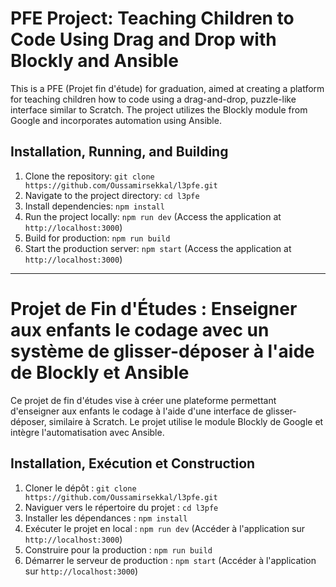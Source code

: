 # PFE Project: Teaching Children to Code Using Drag and Drop with Blockly and Ansible

This is a PFE  (Projet fin d'étude) for graduation, aimed at creating a platform for teaching children how to code using a drag-and-drop, puzzle-like interface similar to Scratch. The project utilizes the Blockly module from Google and incorporates automation using Ansible.

## Installation, Running, and Building

1. Clone the repository: `git clone https://github.com/Oussamirsekkal/l3pfe.git `
2. Navigate to the project directory: `cd l3pfe`
3. Install dependencies: `npm install`
4. Run the project locally: `npm run dev` (Access the application at `http://localhost:3000`)
5. Build for production: `npm run build`
6. Start the production server: `npm start` (Access the application at `http://localhost:3000`)
-------------------------------------------------------------------------------------------------------------------------------------------------------------------------------------------------------------
# Projet de Fin d'Études : Enseigner aux enfants le codage avec un système de glisser-déposer à l'aide de Blockly et Ansible

Ce projet de fin d'études vise à créer une plateforme permettant d'enseigner aux enfants le codage à l'aide d'une interface de glisser-déposer, similaire à Scratch. Le projet utilise le module Blockly de Google et intègre l'automatisation avec Ansible.

## Installation, Exécution et Construction

1. Cloner le dépôt : `git clone https://github.com/Oussamirsekkal/l3pfe.git`
2. Naviguer vers le répertoire du projet : `cd l3pfe`
3. Installer les dépendances : `npm install`
4. Exécuter le projet en local : `npm run dev` (Accéder à l'application sur `http://localhost:3000`)
5. Construire pour la production : `npm run build`
6. Démarrer le serveur de production : `npm start` (Accéder à l'application sur `http://localhost:3000`)
